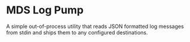 # MDS Log Pump

A simple out-of-process utility that reads JSON formatted log messages from stdin
and ships them to any configured destinations.
